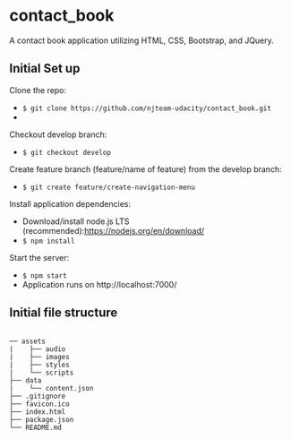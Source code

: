 # contact_book
A contact book application utilizing HTML, CSS, Bootstrap, and JQuery.

## Initial Set up
Clone the repo:
 - `$ git clone https://github.com/njteam-udacity/contact_book.git`
 - 
Checkout develop branch:
 - `$ git checkout develop`

Create feature branch (feature/name of feature) from the develop branch:
 - `$ git create feature/create-navigation-menu`

Install application dependencies:
- Download/install node.js LTS (recommended):https://nodejs.org/en/download/
- `$ npm install`

Start the server:
- `$ npm start`
- Application runs on http://localhost:7000/

## Initial file structure
```

── assets
|    ├── audio
|    ├── images
|    ├── styles
|    └── scripts
├── data
|    └── content.json
├── .gitignore
├── favicon.ico
├── index.html
├── package.json
└── README.md
```